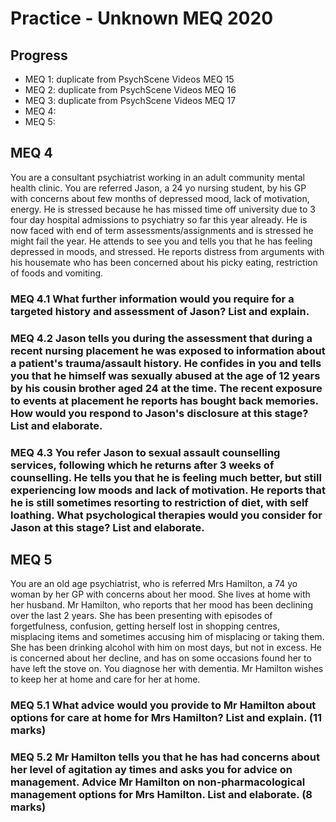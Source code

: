 # Practice - Unknown MEQ 2020

## Progress
- MEQ 1: duplicate from PsychScene Videos MEQ 15
- MEQ 2: duplicate from PsychScene Videos MEQ 16
- MEQ 3: duplicate from PsychScene Videos MEQ 17
- MEQ 4: 
- MEQ 5: 

## MEQ 4

You are a consultant psychiatrist working in an adult community mental health clinic. You are referred Jason, a 24 yo nursing student, by his GP with concerns about few months of depressed mood, lack of motivation, energy. He is stressed because he has missed time off university due to 3 four day hospital admissions to psychiatry so far this year already. He is now faced with end of term assessments/assignments and is stressed he might fail the year. He attends to see you and tells you that he has feeling depressed in moods, and stressed. He reports distress from arguments with his housemate who has been concerned about his picky eating, restriction of foods and vomiting.

### MEQ 4.1 What further information would you require for a targeted history and assessment of Jason? List and explain.

### MEQ 4.2 Jason tells you during the assessment that during a recent nursing placement he was exposed to information about a patient's trauma/assault history. He confides in you and tells you that he himself was sexually abused at the age of 12 years by his cousin brother aged 24 at the time. The recent exposure to events at placement he reports has bought back memories. How would you respond to Jason's disclosure at this stage? List and elaborate.

### MEQ 4.3 You refer Jason to sexual assault counselling services, following which he returns after 3 weeks of counselling. He tells you that he is feeling much better, but still experiencing low moods and lack of motivation. He reports that he is still sometimes resorting to restriction of diet, with self loathing. What psychological therapies would you consider for Jason at this stage? List and elaborate.

## MEQ 5

You are an old age psychiatrist, who is referred Mrs Hamilton, a 74 yo woman by her GP with concerns about her mood. She lives at home with her husband. Mr Hamilton, who reports that her mood has been declining over the last 2 years. She has been presenting with episodes of forgetfulness, confusion, getting herself lost in shopping centres, misplacing items and sometimes accusing him of misplacing or taking them. She has been drinking alcohol with him on most days, but not in excess. He is concerned about her decline, and has on some occasions found her to have left the stove on. You diagnose her with dementia. Mr Hamilton wishes to keep her at home and care for her at home.

### MEQ 5.1  What advice would you provide to Mr Hamilton about options for care at home for Mrs Hamilton? List and explain. (11 marks)

### MEQ 5.2 Mr Hamilton tells you that he has had concerns about her level of agitation ay times and asks you for advice on management. Advice Mr Hamilton on non-pharmacological management options for Mrs Hamilton. List and elaborate. (8 marks)